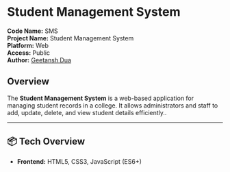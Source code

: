 # Student Management System

**Code Name:** SMS  
**Project Name:** Student Management System  
**Platform:** Web  
**Access:** Public  
**Author:** [Geetansh Dua](https://github.com/geetanshdua)

## Overview
The **Student Management System** is a web-based application for managing student records in a college. It allows administrators and staff to add, update, delete, and view student details efficiently..

---

## 📦 Tech Overview

- **Frontend:** HTML5, CSS3, JavaScript (ES6+)